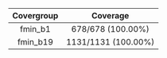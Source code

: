 
|Covergroup|Coverage|
|:--------:|:------:|
|fmin_b1|678/678 (100.00%)|
|fmin_b19|1131/1131 (100.00%)|
